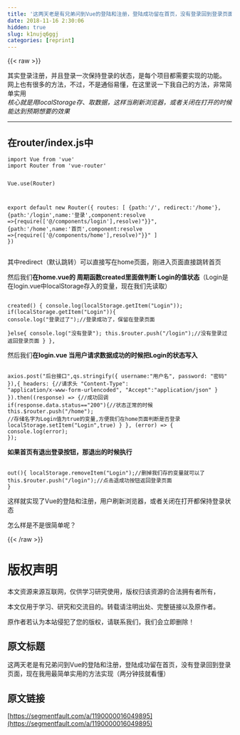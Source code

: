 ```yaml
---
title: '这两天老是有兄弟问到Vue的登陆和注册，登陆成功留在首页，没有登录回到登录页面，现在我用最简单实用的方法实现（两分钟技就看懂）' 
date: 2018-11-16 2:30:06
hidden: true
slug: k1nujq6ggj
categories: [reprint]
---
```


{{< raw >}}
<p>&#x5176;&#x5B9E;&#x767B;&#x5F55;&#x6CE8;&#x518C;&#xFF0C;&#x5E76;&#x4E14;&#x767B;&#x5F55;&#x4E00;&#x6B21;&#x4FDD;&#x6301;&#x767B;&#x5F55;&#x7684;&#x72B6;&#x6001;&#xFF0C;&#x662F;&#x6BCF;&#x4E2A;&#x9879;&#x76EE;&#x90FD;&#x9700;&#x8981;&#x5B9E;&#x73B0;&#x7684;&#x529F;&#x80FD;&#x3002; &#x7F51;&#x4E0A;&#x4E5F;&#x6709;&#x5F88;&#x591A;&#x7684;&#x65B9;&#x6CD5;&#xFF0C;&#x4E0D;&#x8FC7;&#xFF0C;&#x4E0D;&#x662F;&#x901A;&#x4FD7;&#x6613;&#x61C2;&#xFF0C;&#x5728;&#x8FD9;&#x91CC;&#x8BF4;&#x4E00;&#x4E0B;&#x6211;&#x81EA;&#x5DF1;&#x7684;&#x65B9;&#x6CD5;&#xFF0C;&#x975E;&#x5E38;&#x7B80;&#x5355;&#x5B9E;&#x7528;<br><em>&#x6838;&#x5FC3;&#x5C31;&#x662F;&#x7528;localStorage&#x5B58;&#x3001;&#x53D6;&#x6570;&#x636E;&#xFF0C;&#x8FD9;&#x6837;&#x5F53;&#x5237;&#x65B0;&#x6D4F;&#x89C8;&#x5668;&#xFF0C;&#x6216;&#x8005;&#x5173;&#x95ED;&#x5728;&#x6253;&#x5F00;&#x7684;&#x65F6;&#x5019;&#x80FD;&#x8FBE;&#x5230;&#x9884;&#x671F;&#x60F3;&#x8981;&#x7684;&#x6548;&#x679C;</em></p><hr><h2>&#x5728;router/index.js&#x4E2D;</h2><pre><code>import Vue from &apos;vue&apos;
import Router from &apos;vue-router&apos;

Vue.use(Router)

export default new Router({
routes: [
    {path:&apos;/&apos;, redirect:&apos;/home&apos;},
    {path:&apos;/login&apos;,name:&apos;&#x767B;&#x5F55;&apos;,component:resolve =&gt;{require([&apos;@/components/login&apos;],resolve)"}}",
    {path:&apos;/home&apos;,name:&apos;&#x9996;&#x9875;&apos;,component:resolve =&gt;{require([&apos;@/components/home&apos;],resolve)"}}"
    ]
})</code></pre><p>&#x5176;&#x4E2D;redirect&#xFF08;&#x9ED8;&#x8BA4;&#x8DF3;&#x8F6C;&#xFF09;&#x53EF;&#x4EE5;&#x76F4;&#x63A5;&#x5199;&#x5728;home&#x9875;&#x9762;&#xFF0C;&#x521A;&#x8FDB;&#x5165;&#x9875;&#x9762;&#x76F4;&#x63A5;&#x8DF3;&#x8F6C;&#x9996;&#x9875;</p><p>&#x7136;&#x540E;&#x6211;&#x4EEC;<strong>&#x5728;home.vue&#x7684; &#x5468;&#x671F;&#x51FD;&#x6570;created&#x91CC;&#x9762;&#x505A;&#x5224;&#x65AD; Login&#x7684;&#x503C;&#x72B6;&#x6001;</strong>&#xFF08;Login&#x662F;&#x5728;login.vue&#x4E2D;localStorage&#x5B58;&#x5165;&#x7684;&#x53D8;&#x91CF;&#xFF0C;&#x73B0;&#x5728;&#x6211;&#x4EEC;&#x5148;&#x8BFB;&#x53D6;&#xFF09;</p><pre><code>      created() {
            console.log(localStorage.getItem(&quot;Login&quot;));
            if(localStorage.getItem(&quot;Login&quot;)){
                console.log(&quot;&#x767B;&#x5F55;&#x8FC7;&#x4E86;&quot;);//&#x767B;&#x5F55;&#x6210;&#x529F;&#x4E86;&#xFF0C;&#x4FDD;&#x7559;&#x5728;&#x767B;&#x5F55;&#x9875;&#x9762;   
            }else{
                console.log(&quot;&#x6CA1;&#x6709;&#x767B;&#x5F55;&quot;);
                this.$router.push(&quot;/login&quot;);//&#x6CA1;&#x6709;&#x767B;&#x5F55;&#x8FC7; &#x8FD4;&#x56DE;&#x767B;&#x5F55;&#x9875;&#x9762;
            }
          },</code></pre><p>&#x7136;&#x540E;&#x6211;&#x4EEC;<strong>&#x5728;login.vue &#x5F53;&#x7528;&#x6237;&#x8BF7;&#x6C42;&#x6570;&#x636E;&#x6210;&#x529F;&#x7684;&#x65F6;&#x5019;&#x628A;Login&#x7684;&#x72B6;&#x6001;&#x5199;&#x5165;</strong></p><pre><code>      axios.post(&quot;&#x540E;&#x53F0;&#x63A5;&#x53E3;&quot;,qs.stringify({
                      username:&quot;&#x7528;&#x6237;&#x540D;&quot;,
                     password: &quot;&#x5BC6;&#x7801;&quot;
                        }),{
            headers: {//&#x8BF7;&#x6C42;&#x5934;
                &quot;Content-Type&quot;: &quot;application/x-www-form-urlencoded&quot;,
                &quot;Accept&quot;:&quot;application/json&quot;
                }
            }).then((response) =&gt; {//&#x6210;&#x529F;&#x56DE;&#x8C03;
                if(response.data.status==&quot;200&quot;){//&#x72B6;&#x6001;&#x6B63;&#x5E38;&#x7684;&#x65F6;&#x5019;
                      this.$router.push(&quot;/home&quot;);
         //&#x5B58;&#x50A8;&#x540D;&#x5B57;&#x4E3A;Login&#x503C;&#x4E3A;true&#x7684;&#x53D8;&#x91CF;,&#x65B9;&#x4FBF;&#x6211;&#x4EEC;&#x5728;home&#x9875;&#x9762;&#x5224;&#x65AD;&#x662F;&#x5426;&#x767B;&#x5F55;
                      localStorage.setItem(&quot;Login&quot;,true)
              }
                    }, (error) =&gt; {
                        console.log(error);
                    });</code></pre><p><strong>&#x5982;&#x679C;&#x9996;&#x9875;&#x6709;&#x9000;&#x51FA;&#x767B;&#x5F55;&#x6309;&#x94AE;&#xFF0C;&#x90A3;&#x9000;&#x51FA;&#x7684;&#x65F6;&#x5019;&#x6267;&#x884C;</strong></p><pre><code>         out(){
                  localStorage.removeItem(&quot;Login&quot;);//&#x5220;&#x6389;&#x6211;&#x4EEC;&#x5B58;&#x7684;&#x53D8;&#x91CF;&#x5C31;&#x53EF;&#x4EE5;&#x4E86;
                  this.$router.push(&quot;/login&quot;);//&#x70B9;&#x51FB;&#x9000;&#x6210;&#x529F;&#x6309;&#x94AE;&#x8FD4;&#x56DE;&#x767B;&#x5F55;&#x9875;&#x9762;
              }</code></pre><p>&#x8FD9;&#x6837;&#x5C31;&#x5B9E;&#x73B0;&#x4E86;Vue&#x7684;&#x767B;&#x9646;&#x548C;&#x6CE8;&#x518C;&#xFF0C;&#x7528;&#x6237;&#x5237;&#x65B0;&#x6D4F;&#x89C8;&#x5668;&#xFF0C;&#x6216;&#x8005;&#x5173;&#x95ED;&#x5728;&#x6253;&#x5F00;&#x90FD;&#x4FDD;&#x6301;&#x767B;&#x5F55;&#x72B6;&#x6001;</p><p>&#x600E;&#x4E48;&#x6837;&#x662F;&#x4E0D;&#x662F;&#x5F88;&#x7B80;&#x5355;&#x5462;&#xFF1F;</p>
{{< /raw >}}

# 版权声明
本文资源来源互联网，仅供学习研究使用，版权归该资源的合法拥有者所有，

本文仅用于学习、研究和交流目的。转载请注明出处、完整链接以及原作者。 

原作者若认为本站侵犯了您的版权，请联系我们，我们会立即删除！

## 原文标题
这两天老是有兄弟问到Vue的登陆和注册，登陆成功留在首页，没有登录回到登录页面，现在我用最简单实用的方法实现（两分钟技就看懂）

## 原文链接
[https://segmentfault.com/a/1190000016049895](https://segmentfault.com/a/1190000016049895)

